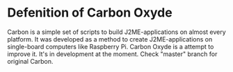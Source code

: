 # Defenition of Carbon Oxyde
Carbon is a simple set of scripts to build J2ME-applications on almost every platform. It was developed as a method to create J2ME-applications on single-board computers like Raspberry Pi.
Carbon Oxyde is a attempt to improve it. It's in development at the moment. Check "master" branch for original Carbon.
